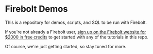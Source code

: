 # Firebolt Demos

This is a repository for demos, scripts, and SQL to be run with Firebolt.

If you're not already a Firebolt user,
[sign up on the Firebolt website for $2000 in free credits](https://go.firebolt.io/signup)
to get started with any of the tutorials in this repo.

Of course, we're just getting started, so stay tuned for more.
